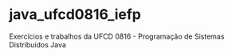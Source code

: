 # java_ufcd0816_iefp
Exercícios e trabalhos da UFCD 0816 - Programação de Sistemas Distribuidos Java

